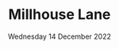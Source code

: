 ---
title: Millhouse Lane
pill: New for 2022
support: Involve Northwest
image: 2022-12-14-Millhouse-Lane.jpg
date: Wednesday 14 December 2022
text: ...
fb: https://fb.me/e/2r9OPgx6b
---